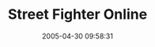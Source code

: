 ---
date: 2005-04-30 09:58:31
link:
  source: delicious
  source_url: https://del.icio.us/roytang
  text: Street Fighter Online
  url: http://streetfighteronline.com/
slug: street-fighter-online
source: delicious
tags:
- web
- games
title: Street Fighter Online
---
